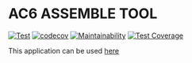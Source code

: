 # AC6 ASSEMBLE TOOL

[![Test](https://github.com/tooppoo/ac6_assemble_tool/actions/workflows/test.yml/badge.svg?branch=main)](https://github.com/tooppoo/ac6_assemble_tool/actions/workflows/test.yml)
[![codecov](https://codecov.io/gh/tooppoo/ac6_assemble_tool/graph/badge.svg?token=ehRpqiJfjJ)](https://codecov.io/gh/tooppoo/ac6_assemble_tool)
[![Maintainability](https://api.codeclimate.com/v1/badges/59607212664e3f32e592/maintainability)](https://codeclimate.com/github/tooppoo/ac6-assemble-tool/maintainability)
[![Test Coverage](https://api.codeclimate.com/v1/badges/59607212664e3f32e592/test_coverage)](https://codeclimate.com/github/tooppoo/ac6-assemble-tool/test_coverage)

This application can be used [here](https://tooppoo.github.io/ac6_assemble_tool/)

